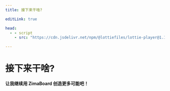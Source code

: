 ```yaml
---
title: 接下来干啥?

editLink: true

head:
  - - script
    - src: "https://cdn.jsdelivr.net/npm/@lottiefiles/lottie-player@1.1.1/dist/lottie-player.min.js"

---
```


# 接下来干啥?

<lottie-player v-pre src="/lottiefiles/find.json"  background="transparent"  speed="1"  style="width: 100%;"  loop  autoplay></lottie-player>

**让我继续用 ZimaBoard 创造更多可能吧！**

[<Badge text="前往项目"/>](/projects/)